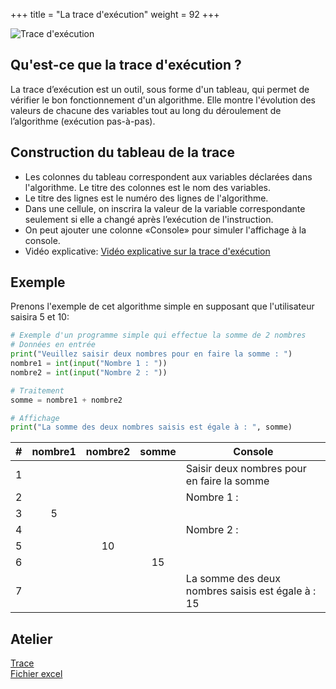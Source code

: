 +++
title = "La trace d'exécution"
weight = 92
+++

![Trace d'exécution](../trace.webp?width=20vw)

## Qu'est-ce que la trace d'exécution ?

La trace d’exécution est un outil, sous forme d'un tableau, qui permet de vérifier le bon fonctionnement d'un algorithme. Elle montre l'évolution des valeurs de chacune des variables tout au long du déroulement de l’algorithme (exécution pas-à-pas).

## Construction du tableau de la trace

- Les colonnes du tableau correspondent aux variables déclarées dans l'algorithme. Le titre des colonnes est le nom des variables.
- Le titre des lignes est le numéro des lignes de l'algorithme.
- Dans une cellule, on inscrira la valeur de la variable correspondante seulement si elle a changé après l’exécution de l'instruction.
- On peut ajouter une colonne «Console» pour simuler l'affichage à la console.
- Vidéo explicative: [Vidéo explicative sur la trace d'exécution](https://www.youtube.com/watch?v=ZLNhqxUlM68)

## Exemple

Prenons l'exemple de cet algorithme simple en supposant que l'utilisateur saisira 5 et 10:

```python {linenos=true}
# Exemple d'un programme simple qui effectue la somme de 2 nombres
# Données en entrée
print("Veuillez saisir deux nombres pour en faire la somme : ")
nombre1 = int(input("Nombre 1 : "))
nombre2 = int(input("Nombre 2 : "))

# Traitement
somme = nombre1 + nombre2

# Affichage
print("La somme des deux nombres saisis est égale à : ", somme)
```

| # | nombre1 | nombre2 | somme | Console |
| :-: | :-: | :-: | :-: | ---- |
| 1 |   |   |    | Saisir deux nombres pour en faire la somme |
| 2 |   |   |    | Nombre 1 : |
| 3 | 5 |   |    |  | 
| 4 |   |   |    | Nombre 2 : |
| 5 |   | 10 |   |  |
| 6 |   |   | 15 |  |
| 7 |   |   |    | La somme des deux nombres saisis est égale à : 15 |

## Atelier

[Trace](../atelier_traces.ipynb) \
[Fichier excel](../trace.xlsx)